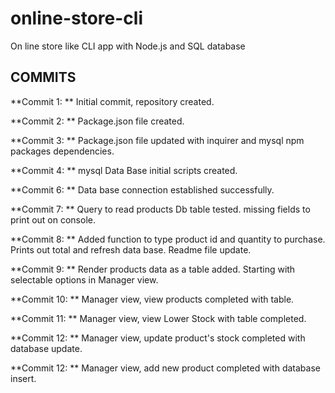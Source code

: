# online-store-cli
On line store like CLI app  with Node.js and SQL database







## COMMITS

**Commit 1: **
Initial commit, repository created.

**Commit 2: **
Package.json file created.

**Commit 3: **
Package.json file updated with inquirer and mysql npm packages dependencies.

**Commit 4: **
mysql Data Base initial scripts created.

**Commit 6: **
Data base connection established successfully.

**Commit 7: **
Query to read products  Db table tested. missing fields to print out on console.

**Commit 8: ** 
Added function to type product id and quantity to purchase. Prints out total and refresh data base. Readme file update.

**Commit 9: **
Render products data as a table added. Starting with selectable options in Manager view.

**Commit 10: **
Manager view, view products completed with table.

**Commit 11: **
Manager view, view Lower Stock with table completed.

**Commit 12: **
Manager view, update product's stock completed with database update.

**Commit 12: **
Manager view, add new product completed with database insert.